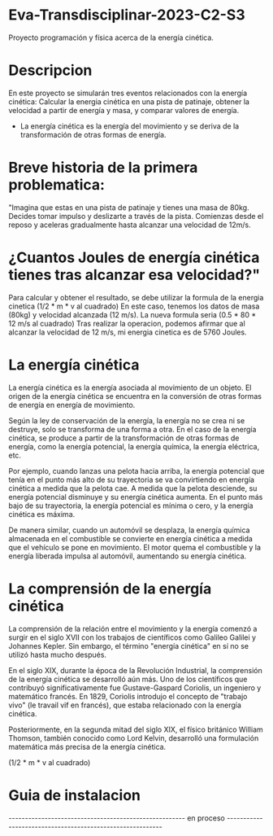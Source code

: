 # Eva-Transdisciplinar-2023-C2-S3
Proyecto programación y física acerca de la energía cinética.
# Descripcion 

En este proyecto se simularán tres eventos relacionados con la energía cinética: Calcular la energia cinética en una pista de patinaje, obtener la velocidad a partir de energía y masa, y comparar valores de energía. 

* La energía cinética es la energía del movimiento y se deriva de la transformación de otras formas de energía.


# Breve historia de la primera problematica: 

"Imagina que estas en una pista de patinaje y tienes una masa de 80kg. Decides tomar impulso y deslizarte a
 través de la pista. Comienzas desde el reposo y aceleras gradualmente hasta alcanzar una velocidad de 12m/s. 

# ¿Cuantos Joules de energía cinética tienes tras alcanzar esa velocidad?"

Para calcular y obtener el resultado, se debe utilizar la formula de la energia cinetica (1/2 * m * v al cuadrado)
En este caso, tenemos los datos de masa (80kg) y velocidad alcanzada (12 m/s).
La nueva formula seria (0.5 * 80 * 12 m/s al cuadrado) Tras realizar la operacion, podemos afirmar que al alcanzar la velocidad de 12 m/s, mi energia cinetica 
es de 5760 Joules.


# La energía cinética

La energía cinética es la energía asociada al movimiento de un objeto.
El origen de la energía cinética se encuentra en la conversión de otras formas de energía en energía de movimiento.

Según la ley de conservación de la energía, la energía no se crea ni se destruye, solo se transforma de una forma a otra.
En el caso de la energía cinética, se produce a partir de la transformación de otras formas de energía, como la energía potencial, la energía química, 
la energía eléctrica, etc.

Por ejemplo, cuando lanzas una pelota hacia arriba, 
la energía potencial que tenía en el punto más alto de su trayectoria se va convirtiendo en energía cinética a medida que la pelota cae.
A medida que la pelota desciende, su energía potencial disminuye y su energía cinética aumenta. En el punto más bajo de su trayectoria,
la energía potencial es mínima o cero, y la energía cinética es máxima.


De manera similar, cuando un automóvil se desplaza, la energía química almacenada en el combustible se convierte en energía cinética a medida que el vehículo se pone en movimiento.
El motor quema el combustible y la energía liberada impulsa al automóvil, aumentando su energía cinética.

# La comprensión de la energía cinética

La comprensión de la relación entre el movimiento y la energía comenzó a surgir en el siglo XVII con los trabajos de científicos como Galileo Galilei y Johannes Kepler. 
Sin embargo, el término "energía cinética" en sí no se utilizó hasta mucho después.

En el siglo XIX, durante la época de la Revolución Industrial, la comprensión de la energía cinética se desarrolló aún más.
Uno de los científicos que contribuyó significativamente fue Gustave-Gaspard Coriolis, un ingeniero y matemático francés.
En 1829, Coriolis introdujo el concepto de "trabajo vivo" (le travail vif en francés), que estaba relacionado con la energía cinética.

Posteriormente, en la segunda mitad del siglo XIX, el físico británico William Thomson, también conocido como Lord Kelvin, 
desarrolló una formulación matemática más precisa de la energía cinética.

(1/2 * m * v al cuadrado)

# Guia de instalacion

------------------------------------------------------ en proceso ----------------------------------------------------------
